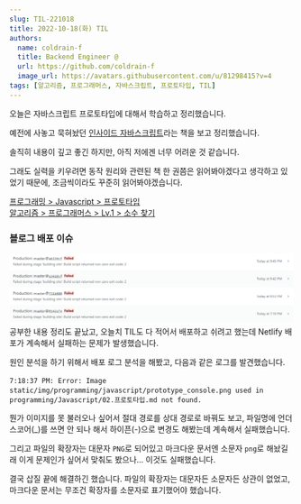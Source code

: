 ```yaml
---
slug: TIL-221018
title: 2022-10-18(화) TIL
authors:
  name: coldrain-f
  title: Backend Engineer @
  url: https://github.com/coldrain-f
  image_url: https://avatars.githubusercontent.com/u/81298415?v=4
tags: [알고리즘, 프로그래머스, 자바스크립트, 프로토타입, TIL]
---
```


<!-- [](http://coldrain-f.netlify.app) <br/> -->

오늘은 자바스크립트 프로토타입에 대해서 학습하고 정리했습니다.

예전에 사놓고 묵혀놨던 [인사이드 자바스크립트](http://www.yes24.com/Product/Goods/11781589)라는 책을 보고 정리했습니다.

솔직히 내용이 깊고 좋긴 하지만, 아직 저에겐 너무 어려운 것 같습니다.

그래도 실력을 키우려면 동작 원리와 관련된 책 한 권쯤은 읽어봐야겠다고 생각하고 있었기 때문에, 조금씩이라도 꾸준히 읽어봐야겠습니다.

[프로그래밍 > Javascript > 프로토타입](http://coldrain-f.netlify.app/programming/Javascript/프로토타입) <br/>
[알고리즘 > 프로그래머스 > Lv.1 > 소수 찾기](http://coldrain-f.netlify.app/algorithm/프로그래머스/Lv.%201/소수-찾기)

### 블로그 배포 이슈

![fail](./fail.png)
공부한 내용 정리도 끝났고, 오늘치 TIL도 다 적어서 배포하고 쉬려고 했는데 Netlify 배포가 계속해서 실패하는 문제가 발생했습니다.

원인 분석을 하기 위해서 배포 로그 분석을 해봤고, 다음과 같은 로그를 발견했습니다.

`7:18:37 PM: Error: Image static/img/programming/javascript/prototype_console.png used in programming/Javascript/02.프로토타입.md not found.`

뭔가 이미지를 못 불러오나 싶어서 절대 경로를 상대 경로로 바꿔도 보고,
파일명에 언더 스코어(\_)를 쓰면 안 되나 해서 하이픈(-)으로 변경도 해봤는데 계속해서 실패했습니다.

그리고 파일의 확장자는 대문자 `PNG`로 되어있고 마크다운 문서엔 소문자 `png`로 해놨길래 이게 문제인가 싶어서 맞춰도 봤으나... 이것도 실패했습니다.

결국 삽질 끝에 해결하긴 했습니다. 파일의 확장자는 대문자든 소문자든 상관이 없었고, 마크다운 문서는 무조건 확장자를 소문자로 표기했어야 했습니다.
